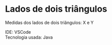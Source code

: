 # Lados de dois triângulos

Medidas dos lados de dois triângulos: X e Y

IDE: VSCode </br>
Tecnologia usada: Java
